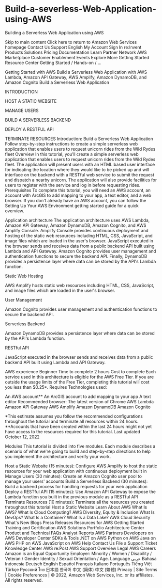 # Build-a-severless-Web-Application-using-AWS
Building a Serverless Web Application using AWS


Skip to main content
Click here to return to Amazon Web Services homepage
Contact Us
Support 
English 
My Account 
Sign In 
re:Invent Products Solutions Pricing Documentation Learn Partner Network AWS Marketplace Customer Enablement Events Explore More
Getting Started Resource Center
Getting Started / Hands-on / ...

Getting Started with AWS
Build a Serverless Web Application
with AWS Lambda, Amazon API Gateway, AWS Amplify, Amazon DynamoDB, and Amazon Cognito
Build a Serverless Web Application

INTRODUCTION

HOST A STATIC WEBSITE

MANAGE USERS

BUILD A SERVERLESS BACKEND

DEPLOY A RESTFUL API

TERMINATE RESOURCES
Introduction: Build a Serverless Web Application
Follow step-by-step instructions to create a simple serverless web application that enables users to request unicorn rides from the Wild Rydes fleet
Overview
In this tutorial, you'll create a simple serverless web application that enables users to request unicorn rides from the Wild Rydes fleet. The application will present users with an HTML based user interface for indicating the location where they would like to be picked up and will interface on the backend with a RESTful web service to submit the request and dispatch a nearby unicorn. The application will also provide facilities for users to register with the service and log in before requesting rides.
Prerequisites
To complete this tutorial, you will need an AWS account, an account with ArcGIS to add mapping to your app, a text editor, and a web browser. If you don't already have an AWS account, you can follow the Setting Up Your AWS Environment getting started guide for a quick overview.

Application architecture
The application architecture uses AWS Lambda, Amazon API Gateway, Amazon DynamoDB, Amazon Cognito, and AWS Amplify Console. Amplify Console provides continuous deployment and hosting of the static web resources including HTML, CSS, JavaScript, and image files which are loaded in the user's browser. JavaScript executed in the browser sends and receives data from a public backend API built using Lambda and API Gateway. Amazon Cognito provides user management and authentication functions to secure the backend API. Finally, DynamoDB provides a persistence layer where data can be stored by the API's Lambda function.


Static Web Hosting

AWS Amplify hosts static web resources including HTML, CSS, JavaScript, and image files which are loaded in the user's browser.

User Management

Amazon Cognito provides user management and authentication functions to secure the backend API.


Serverless Backend

Amazon DynamoDB provides a persistence layer where data can be stored by the API's Lambda function.


RESTful API

JavaScript executed in the browser sends and receives data from a public backend API built using Lambda and API Gateway.

 AWS experience
Beginner
 Time to complete
2 hours
 Cost to complete
Each service used in this architecture is eligible for the AWS Free Tier. If you are outside the usage limits of the Free Tier, completing this tutorial will cost you less than $0.25*.
 Requires
Technologies used:

An AWS account**
An ArcGIS account to add mapping to your app
A text editor
Recommended browser: The latest version of Chrome
AWS Lambda
Amazon API Gateway
AWS Amplify
Amazon DynamoDB
Amazon Cognito

*This estimate assumes you follow the recommended configurations throughout the tutorial and terminate all resources within 24 hours.
**Accounts that have been created within the last 24 hours might not yet have access to the resources required for this tutorial.
 Last updated
October 12, 2022

Modules
This tutorial is divided into five modules. Each module describes a scenario of what we're going to build and step-by-step directions to help you implement the architecture and verify your work. 

Host a Static Website (15 minutes): Configure AWS Amplify to host the static resources for your web application with continuous deployment built in
Manage Users (30 minutes): Create an Amazon Cognito user pool to manage your users' accounts
Build a Serverless Backend (30 minutes): Build a backend process for handling requests for your web application
Deploy a RESTful API (15 minutes): Use Amazon API Gateway to expose the Lambda function you built in the previous module as a RESTful API
Terminate Resources (10 minutes): Terminate all the resources you created throughout this tutorial
Host a Static Website
Learn About AWS
What Is AWS?
What Is Cloud Computing?
AWS Diversity, Equity & Inclusion
What Is DevOps?
What Is a Container?
What Is a Data Lake?
AWS Cloud Security
What's New
Blogs
Press Releases
Resources for AWS
Getting Started
Training and Certification
AWS Solutions Portfolio
Architecture Center
Product and Technical FAQs
Analyst Reports
AWS Partners
Developers on AWS
Developer Center
SDKs & Tools
.NET on AWS
Python on AWS
Java on AWS
PHP on AWS
JavaScript on AWS
Help
Contact Us
File a Support Ticket
Knowledge Center
AWS re:Post
AWS Support Overview
Legal
AWS Careers
Amazon is an Equal Opportunity Employer: Minority / Women / Disability / Veteran / Gender Identity / Sexual Orientation / Age.
Language عربي Bahasa Indonesia Deutsch English Español Français Italiano Português Tiếng Việt Türkçe Ρусский ไทย 日本語 한국어 中文 (简体) 中文 (繁體)
Privacy | Site Terms | Cookie Preferences | © 2022, Amazon Web Services, Inc. or its affiliates. All rights reserved.
